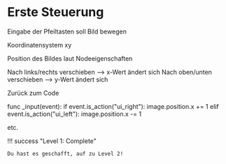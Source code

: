 # Erste Steuerung

Eingabe der Pfeiltasten soll Bild bewegen

Koordinatensystem xy

Position des Bildes laut Nodeeigenschaften

Nach links/rechts verschieben --> x-Wert ändert sich
Nach oben/unten verschieben --> y-Wert ändert sich

Zurück zum Code

func _input(event):
    if event.is_action("ui_right"):
        image.position.x += 1
    elif event.is_action("ui_left"):
        image.position.x -= 1

etc.

!!! success "Level 1: Complete"

    Du hast es geschafft, auf zu Level 2!